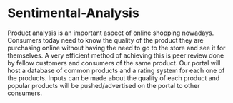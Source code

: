 # Sentimental-Analysis

Product analysis is an important aspect of online shopping nowadays. Consumers today need to know the quality of the product they are purchasing online without having the need to go to the store and see it for themselves. A very efficient method of achieving this is peer review done by fellow customers and consumers of the same product. 
	Our portal will host a database of common products and a rating system for each one of the products. Inputs can be made about the quality of each product and popular products will be pushed/advertised on the portal to other consumers.
